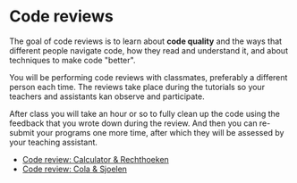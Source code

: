 # Code reviews

The goal of code reviews is to learn about **code quality** and the ways that different people navigate code, how they read and understand it, and about techniques to make code "better".

You will be performing code reviews with classmates, preferably a different person each time. The reviews take place during the tutorials so your teachers and assistants kan observe and participate.

After class you will take an hour or so to fully clean up the code using the feedback that you wrote down during the review. And then you can re-submit your programs one more time, after which they will be assessed by your teaching assistant.

- [Code review: Calculator & Rechthoeken](/reviews/m2)
- [Code review: Cola & Sjoelen](/reviews/m3)
